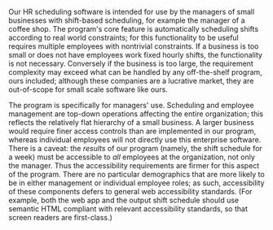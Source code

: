<!-- For each Principle of Universal Design, write 2-5 sentences or point form
notes explaining which features your program adhere to that principle. If you
do not have any such features you can either:

    (a) Describe features that you could implement in the future that would adhere to principle or

    (b) Explain why the principle does not apply to a program like yours. -->


<!--
    Write a paragraph about who you would market your program towards, if you
were to sell or license your program to customers. This could be a specific
category such as "students" or more vague, such as "people who like games". Try
to give a bit more detail along with the category.
-->

Our HR scheduling software is intended for use by the managers of small
businesses with shift-based scheduling, for example the manager of a coffee
shop. The program's core feature is automatically scheduling shifts according
to real world constraints; for this functionality to be useful requires
multiple employees with nontrivial constraints. If a business is too small or
does not have employees work fixed hourly shifts, the functionality is not
necessary. Conversely if the business is too large, the requirement complexity
may exceed what can be handled by any off-the-shelf program, ours included;
although these companies are a lucrative market, they are out-of-scope for
small scale software like ours.

<!--
    Write a paragraph about whether or not your program is less likely to be
used by certain demographics. For example, a program that converts txt files to
files that can be printed by a braille printer are less likely to be used by
people who do not read braille.
-->

The program is specifically for managers' use. Scheduling and employee
management are top-down operations affecting the entire organization; this
reflects the relatively flat hierarchy of a small business. A larger business
would require finer access controls than are implemented in our program,
whereas individual employees will not directly use this enterprise software.
There is a caveat: the _results_ of our program (namely, the shift schedule for
a week) must be accessible to *all* employees at the organization, not only the
manager. Thus the accessibility requirements are firmer for this aspect of the
program. There are no particular demographics that are more likely to be in
either management or individual employee roles; as such, accessibility of these
components defers to general web accessibility standards. (For example, both
the web app and the output shift schedule should use semantic HTML compliant
with relevant accessibility standards, so that screen readers are first-class.)
